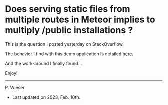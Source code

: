 # Does serving static files from multiple routes in Meteor implies to multiply /public installations ?

This is the question I posted yesterday on StackOverflow.

The behavior I find with this demo application is detailed [here](https://stackoverflow.com/questions/75402993/does-serving-static-files-from-multiple-routes-in-meteor-implies-to-multiply-pu/).

And the work-around I finally found...

Enjoy!

---
P. Wieser
- Last updated on 2023, Feb. 10th.
